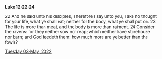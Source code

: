 **Luke 12:22-24**

22 And he said unto his disciples, Therefore I say unto you, Take no thought for your life, what ye shall eat; neither for the body, what ye shall put on. 23 The life is more than meat, and the body is more than raiment. 24 Consider the ravens: for they neither sow nor reap; which neither have storehouse nor barn; and God feedeth them: how much more are ye better than the fowls?

[Tuesday 03-May, 2022](https://t.me/s/daily_scripture)
